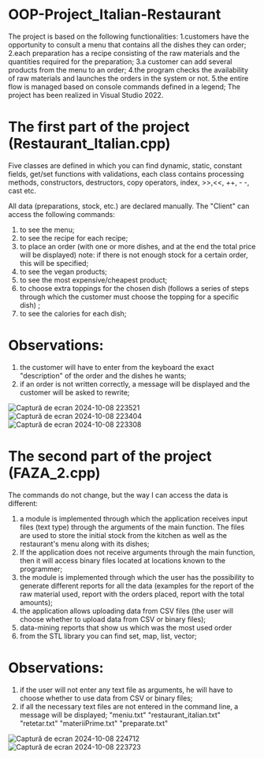 # OOP-Project_Italian-Restaurant

The project is based on the following functionalities:
1.customers have the opportunity to consult a menu that contains all the dishes they can order;
2.each preparation has a recipe consisting of the raw materials and the quantities required for the preparation;
3.a customer can add several products from the menu to an order;
4.the program checks the availability of raw materials and launches the orders in the system or not. 
5.the entire flow is managed based on console commands defined in a legend;
The project has been realized in Visual Studio 2022.

# The first part of the project (Restaurant_Italian.cpp)

Five classes are defined in which you can find dynamic, static, constant fields, get/set functions with validations, each class contains processing methods, constructors, destructors, copy operators, index, >>,<<, ++, - -, cast etc.

All data (preparations, stock, etc.) are declared manually. The "Client" can access the following commands:
1. to see the menu;
2. to see the recipe for each recipe;
3. to place an order (with one or more dishes, and at the end the total price will be displayed)
note: if there is not enough stock for a certain order, this will be specified;
4. to see the vegan products;
5. to see the most expensive/cheapest product;
6. to choose extra toppings for the chosen dish (follows a series of steps through which the customer must choose the topping for a specific dish) ;
7. to see the calories for each dish;

# Observations:
1. the customer will have to enter from the keyboard the exact "description" of the order and the dishes he wants;
2. if an order is not written correctly, a message will be displayed and the customer will be asked to rewrite;

![Captură de ecran 2024-10-08 223521](https://github.com/user-attachments/assets/4129ef73-a354-48a3-afde-f8f3409d684d)
![Captură de ecran 2024-10-08 223404](https://github.com/user-attachments/assets/880ecf0e-cee3-406d-858d-073994498549)
![Captură de ecran 2024-10-08 223308](https://github.com/user-attachments/assets/fc5c8188-0cd0-40e4-a922-fb6aac8dff9d)


# The second part of the project (FAZA_2.cpp)

The commands do not change, but the way I can access the data is different:
1. a module is implemented through which the application receives input files (text type) through the arguments of the main function. The files are used to store the initial stock from the kitchen as well as the restaurant's menu along with its dishes;
2. If the application does not receive arguments through the main function, then it will access binary files located at locations known to the programmer;
3. the module is implemented through which the user has the possibility to generate different reports for all the data (examples for the report of the raw material used, report with the orders placed, report with the total amounts);
4. the application allows uploading data from CSV files (the user will choose whether to upload data from CSV or binary files);
5. data-mining reports that show us which was the most used order
6. from the STL library you can find set, map, list, vector;

# Observations:
1. if the user will not enter any text file as arguments, he will have to choose whether to use data from CSV or binary files;
2. if all the necessary text files are not entered in the command line, a message will be displayed;
"meniu.txt" "restaurant_italian.txt" "retetar.txt" "materiiPrime.txt" "preparate.txt"

![Captură de ecran 2024-10-08 224712](https://github.com/user-attachments/assets/46f2349a-b7d8-4b9a-86ca-2e876f01d7cc)
![Captură de ecran 2024-10-08 223723](https://github.com/user-attachments/assets/f05497a7-104c-45f4-b48f-fa2663de9b79)

